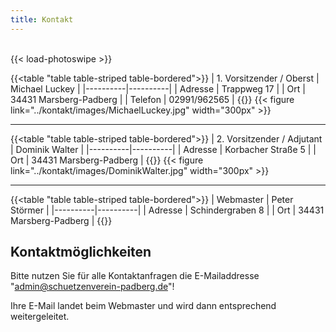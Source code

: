 ```yaml
---
title: Kontakt
---
```

</br>
{{< load-photoswipe >}}

{{<table "table table-striped table-bordered">}}
| 1. Vorsitzender / Oberst | Michael Luckey |
|----------|----------|
| Adresse | Trappweg 17 |
| Ort  | 34431 Marsberg-Padberg |
| Telefon | 02991/962565 |
{{</table>}}
{{< figure link="../kontakt/images/MichaelLuckey.jpg" width="300px" >}}

---

{{<table "table table-striped table-bordered">}}
| 2. Vorsitzender / Adjutant | Dominik Walter |
|----------|----------|
| Adresse | Korbacher Straße 5 |
| Ort  | 34431 Marsberg-Padberg |
{{</table>}}
{{< figure link="../kontakt/images/DominikWalter.jpg" width="300px" >}}

---

{{<table "table table-striped table-bordered">}}
| Webmaster | Peter Störmer |
|----------|----------|
| Adresse | Schindergraben 8 |
| Ort  | 34431 Marsberg-Padberg |
{{</table>}}

## Kontaktmöglichkeiten
Bitte nutzen Sie für alle Kontaktanfragen die E-Mailaddresse "admin@schuetzenverein-padberg.de"!

Ihre E-Mail landet beim Webmaster und wird dann entsprechend weitergeleitet.
